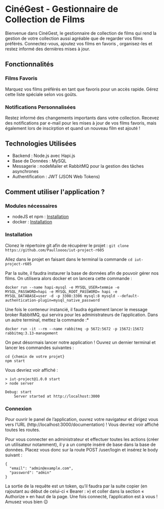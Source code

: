 # CinéGest - Gestionnaire de Collection de Films

Bienvenue dans CinéGest, le gestionnaire de collection de films qui rend la gestion de votre collection aussi agréable que de regarder vos films préférés. Connectez-vous, ajoutez vos films en favoris , organisez-les et restez informé des dernières mises à jour.

## Fonctionnalités

### Films Favoris
Marquez vos films préférés en tant que favoris pour un accès rapide. Gérez cette liste spéciale selon vos goûts.

### Notifications Personnalisées
Restez informé des changements importants dans votre collection. Recevez des notifications par e-mail pour les mises à jour de vos films favoris, mais également lors de inscirption et quand un nouveau film est ajouté !

## Technologies Utilisées

- Backend : Node.js avec Hapi.js
- Base de Données : MySQL
- Messagerie : nodeMailer et RabbitMQ pour la gestion des tâches asynchrones
- Authentification : JWT (JSON Web Tokens)

## Comment utiliser l'application ?

### Modules nécessaires
- nodeJS et npm : [Installation](https://nodejs.org/en/download/)
- docker : [Installation](https://docs.docker.com/desktop/install/)

### Installation 
Clonez le répertoire git afin de récupérer le projet : 
``` git clone https://github.com/Paulloooo/iut-project-r605 ```

Allez dans le projet en faisant dans le terminal la commande 
``` cd iut-project-r605 ```

Par la suite, il faudra instaurer la base de données afin de pouvoir gérer nos films. On utilisera alors docker et on lancera cette commande : 

```docker run --name hapi-mysql -e MYSQL_USER=temmie -e MYSQL_PASSWORD=hapi -e MYSQL_ROOT_PASSWORD= hapi -e MYSQL_DATABASE=user -d -p 3308:3306 mysql:8 mysqld --default-authentication-plugin=mysql_native_password```

Une fois le conteneur instancié, il faudra également lancer le message broker RabbitMQ, qui servira pour les administrateurs de l’application. Dans un autre terminal, mettez la commande :*

```docker run -it --rm --name rabbitmq -p 5672:5672 -p 15672:15672 rabbitmq:3.13-management```

On peut désormais lancer notre application ! Ouvrez un dernier terminal et lancer les commandes suivantes : 
``` 
cd {chemin de votre projet}
npm start
```

Vous devriez voir affiché : 
``` 
> iut-project@1.0.0 start
> node server

Debug: start 
    Server started at http://localhost:3000
``` 

### Connexion
Pour ouvrir le panel de l’application, ouvrez votre navigateur et dirigez vous vers l’URL (http://localhost:3000/documentation) ! Vous devriez voir affiché toutes les routes.

Pour vous connecter en administrateur et effectuer toutes les actions (créer un utilisateur notamment), il y a un compte inséré de base dans la base de données. Placez vous donc sur la route POST /user/login et insérez le body suivant : 
``` 
{
  "email": "admin@example.com",
  "password": "admin"
}
``` 
La sortie de la requête est un token, qu’il faudra par la suite copier (en rajoutant au début de celui-ci « Bearer : ») et coller dans la section « Authorize » en haut de la page. Une fois connecté, l’application est à vous ! Amusez vous bien 😉

